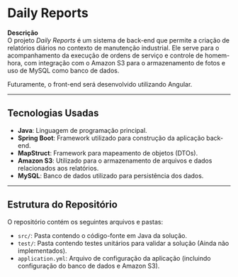 # Daily Reports

**Descrição**  
O projeto *Daily Reports* é um sistema de back-end que permite a criação de relatórios diários no contexto de manutenção industrial. Ele serve para o acompanhamento da execução de ordens de serviço e controle de homem-hora, com integração com o Amazon S3 para o armazenamento de fotos e uso de MySQL como banco de dados.

Futuramente, o front-end será desenvolvido utilizando Angular.

---

## Tecnologias Usadas

- **Java**: Linguagem de programação principal.
- **Spring Boot**: Framework utilizado para construção da aplicação back-end.
- **MapStruct**: Framework para mapeamento de objetos (DTOs).
- **Amazon S3**: Utilizado para o armazenamento de arquivos e dados relacionados aos relatórios.
- **MySQL**: Banco de dados utilizado para persistência dos dados.

---

## Estrutura do Repositório

O repositório contém os seguintes arquivos e pastas:

- `src/`: Pasta contendo o código-fonte em Java da solução.
- `test/`: Pasta contendo testes unitários para validar a solução (Ainda não implementados).
- `application.yml`: Arquivo de configuração da aplicação (incluindo configuração do banco de dados e Amazon S3).
